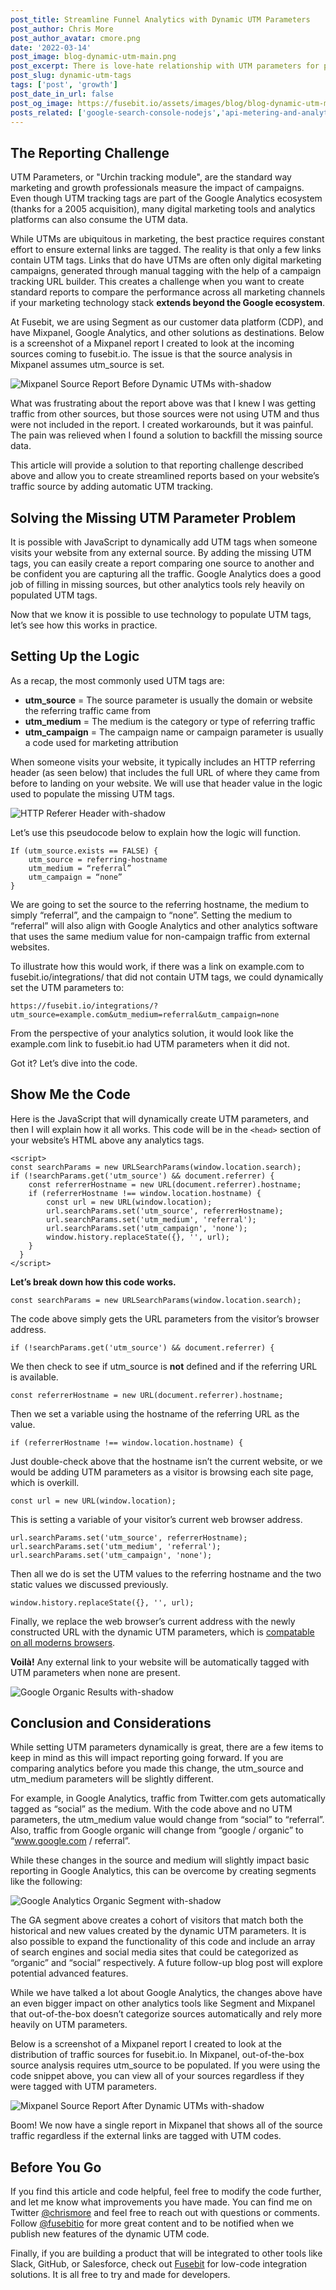```yaml
---
post_title: Streamline Funnel Analytics with Dynamic UTM Parameters
post_author: Chris More
post_author_avatar: cmore.png
date: '2022-03-14'
post_image: blog-dynamic-utm-main.png
post_excerpt: There is love-hate relationship with UTM parameters for performance marketing. Let’s explore a technical solution for automatically adding UTM tracking codes to all of your inbound links.
post_slug: dynamic-utm-tags
tags: ['post', 'growth']
post_date_in_url: false
post_og_image: https://fusebit.io/assets/images/blog/blog-dynamic-utm-main.png
posts_related: ['google-search-console-nodejs','api-metering-and-analytics-for-early-stage-startups']
---
```


## The Reporting Challenge

UTM Parameters, or "Urchin tracking module", are the standard way marketing and growth professionals measure the impact of campaigns. Even though UTM tracking tags are part of the Google Analytics ecosystem (thanks for a 2005 acquisition), many digital marketing tools and analytics platforms can also consume the UTM data.

While UTMs are ubiquitous in marketing, the best practice requires constant effort to ensure external links are tagged. The reality is that only a few links contain UTM tags. Links that do have UTMs are often only digital marketing campaigns, generated through manual tagging with the help of a campaign tracking URL builder. This creates a challenge when you want to create standard reports to compare the performance across all marketing channels if your marketing technology stack **extends beyond the Google ecosystem**.

At Fusebit, we are using Segment as our customer data platform (CDP), and have Mixpanel, Google Analytics, and other solutions as destinations. Below is a screenshot of a Mixpanel report I created to look at the incoming sources coming to fusebit.io. The issue is that the source analysis in Mixpanel assumes utm_source is set.

![Mixpanel Source Report Before Dynamic UTMs with-shadow](blog-dynamic-utm-mixpanel-sources-before.png "Mixpanel Source Report Before Dynamic UTMs")

What was frustrating about the report above was that I knew I was getting traffic from other sources, but those sources were not using UTM and thus were not included in the report. I created workarounds, but it was painful. The pain was relieved when I found a solution to backfill the missing source data.

This article will provide a solution to that reporting challenge described above and allow you to create streamlined reports based on your website’s traffic source by adding automatic UTM tracking.

## Solving the Missing UTM Parameter Problem

It is possible with JavaScript to dynamically add UTM tags when someone visits your website from any external source. By adding the missing UTM tags, you can easily create a report comparing one source to another and be confident you are capturing all the traffic. Google Analytics does a good job of filling in missing sources, but other analytics tools rely heavily on populated UTM tags.

Now that we know it is possible to use technology to populate UTM tags, let’s see how this works in practice.

## Setting Up the Logic

As a recap, the most commonly used UTM tags are:

* **utm_source** = The source parameter is usually the domain or website the referring traffic came from
* **utm_medium** = The medium is the category or type of referring traffic
* **utm_campaign** = The campaign name or campaign parameter is usually a code used for marketing attribution

When someone visits your website, it typically includes an HTTP referring header (as seen below) that includes the full URL of where they came from before to landing on your website. We will use that header value in the logic used to populate the missing UTM tags.

![HTTP Referer Header with-shadow](blog-dynamic-utm-headers.png "HTTP Referer Header")

Let’s use this pseudocode below to explain how the logic will function.

```
If (utm_source.exists == FALSE) {
    utm_source = referring-hostname
    utm_medium = “referral”
    utm_campaign = “none”
}
```

We are going to set the source to the referring hostname, the medium to simply “referral”, and the campaign to “none”. Setting the medium to “referral” will also align with Google Analytics and other analytics software that uses the same medium value for non-campaign traffic from external websites.

To illustrate how this would work, if there was a link on example.com to fusebit.io/integrations/ that did not contain UTM tags, we could dynamically set the UTM parameters to:

``https://fusebit.io/integrations/?utm_source=example.com&utm_medium=referral&utm_campaign=none``

From the perspective of your analytics solution, it would look like the example.com link to fusebit.io had UTM parameters when it did not.

Got it? Let’s dive into the code.

## Show Me the Code

Here is the JavaScript that will dynamically create UTM parameters, and then I will explain how it all works. This code will be in the ``<head>`` section of your website’s HTML above any analytics tags.

```
<script>
const searchParams = new URLSearchParams(window.location.search);
if (!searchParams.get('utm_source') && document.referrer) {
    const referrerHostname = new URL(document.referrer).hostname;
    if (referrerHostname !== window.location.hostname) {
        const url = new URL(window.location);
        url.searchParams.set('utm_source', referrerHostname);
        url.searchParams.set('utm_medium', 'referral');
        url.searchParams.set('utm_campaign', 'none');
        window.history.replaceState({}, '', url);
    }
  }
</script>
```

**Let’s break down how this code works.**

``const searchParams = new URLSearchParams(window.location.search);``

The code above simply gets the URL parameters from the visitor’s browser address.

``if (!searchParams.get('utm_source') && document.referrer) {``

We then check to see if utm_source is **not** defined and if the referring URL is available.

``const referrerHostname = new URL(document.referrer).hostname;``

Then we set a variable using the hostname of the referring URL as the value.

``if (referrerHostname !== window.location.hostname) {``

Just double-check above that the hostname isn’t the current website, or we would be adding UTM parameters as a visitor is browsing each site page, which is overkill.

``const url = new URL(window.location);``

This is setting a variable of your visitor’s current web browser address.

``url.searchParams.set('utm_source', referrerHostname); url.searchParams.set('utm_medium', 'referral'); url.searchParams.set('utm_campaign', 'none');``

Then all we do is set the UTM values to the referring hostname and the two static values we discussed previously.

``window.history.replaceState({}, '', url);``

Finally, we replace the web browser’s current address with the newly constructed URL with the dynamic UTM parameters, which is [compatable on all moderns browsers](https://developer.mozilla.org/en-US/docs/Web/API/History/replaceState).

**Voilà!** Any external link to your website will be automatically tagged with UTM parameters when none are present.

![Google Organic Results with-shadow](blog-dynamic-serp-results.png "Google Organic Results")

## Conclusion and Considerations

While setting UTM parameters dynamically is great, there are a few items to keep in mind as this will impact reporting going forward. If you are comparing analytics before you made this change, the utm_source and utm_medium parameters will be slightly different.

For example, in Google Analytics, traffic from Twitter.com gets automatically tagged as “social” as the medium. With the code above and no UTM parameters, the utm_medium value would change from “social” to “referral”.  Also, traffic from Google organic will change from “google / organic” to “www.google.com / referral”.

While these changes in the source and medium will slightly impact basic reporting in Google Analytics, this can be overcome by creating segments like the following:

![Google Analytics Organic Segment with-shadow](blog-dynamic-utm-segment.png "Google Analytics Organic Segment")

The GA segment above creates a cohort of visitors that match both the historical and new values created by the dynamic UTM parameters. It is also possible to expand the functionality of this code and include an array of search engines and social media sites that could be categorized as “organic” and “social” respectively. A future follow-up blog post will explore potential advanced features.

While we have talked a lot about Google Analytics, the changes above have an even bigger impact on other analytics tools like Segment and Mixpanel that out-of-the-box doesn’t categorize sources automatically and rely more heavily on UTM parameters.

Below is a screenshot of a Mixpanel report I created to look at the distribution of traffic sources for fusebit.io. In Mixpanel, out-of-the-box source analysis requires utm_source to be populated. If you were using the code snippet above, you can view all of your sources regardless if they were tagged with UTM parameters.

![Mixpanel Source Report After Dynamic UTMs with-shadow](blog-dynamic-utm-mixpanel-sources-after.png "Mixpanel Source Report After Dynamic UTMs")

Boom! We now have a single report in Mixpanel that shows all of the source traffic regardless if the external links are tagged with UTM codes.

## Before You Go

If you find this article and code helpful, feel free to modify the code further, and let me know what improvements you have made. You can find me on Twitter [@chrismore](https://twitter.com/chrismore) and feel free to reach out with questions or comments. Follow [@fusebitio](https://twitter.com/fusebitio) for more great content and to be notified when we publish new features of the dynamic UTM code.

Finally, if you are building a product that will be integrated to other tools like Slack, GitHub, or Salesforce, check out [Fusebit](https://fusebit.io/) for low-code integration solutions. It is all free to try and made for developers.
